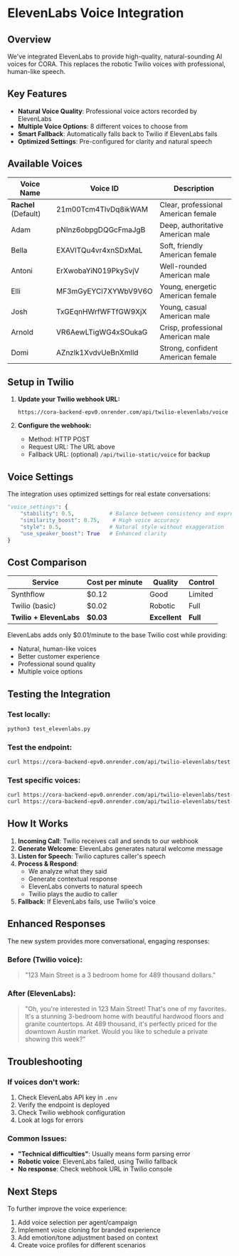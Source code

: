 # ElevenLabs Voice Integration

## Overview
We've integrated ElevenLabs to provide high-quality, natural-sounding AI voices for CORA. This replaces the robotic Twilio voices with professional, human-like speech.

## Key Features
- **Natural Voice Quality**: Professional voice actors recorded by ElevenLabs
- **Multiple Voice Options**: 8 different voices to choose from
- **Smart Fallback**: Automatically falls back to Twilio if ElevenLabs fails
- **Optimized Settings**: Pre-configured for clarity and natural speech

## Available Voices

| Voice Name | Voice ID | Description |
|------------|----------|-------------|
| **Rachel** (Default) | 21m00Tcm4TlvDq8ikWAM | Clear, professional American female |
| Adam | pNInz6obpgDQGcFmaJgB | Deep, authoritative American male |
| Bella | EXAVITQu4vr4xnSDxMaL | Soft, friendly American female |
| Antoni | ErXwobaYiN019PkySvjV | Well-rounded American male |
| Elli | MF3mGyEYCl7XYWbV9V6O | Young, energetic American female |
| Josh | TxGEqnHWrfWFTfGW9XjX | Young, casual American male |
| Arnold | VR6AewLTigWG4xSOukaG | Crisp, professional American male |
| Domi | AZnzlk1XvdvUeBnXmlld | Strong, confident American female |

## Setup in Twilio

1. **Update your Twilio webhook URL:**
   ```
   https://cora-backend-epv0.onrender.com/api/twilio-elevenlabs/voice
   ```

2. **Configure the webhook:**
   - Method: HTTP POST
   - Request URL: The URL above
   - Fallback URL: (optional) `/api/twilio-static/voice` for backup

## Voice Settings

The integration uses optimized settings for real estate conversations:

```python
"voice_settings": {
    "stability": 0.5,           # Balance between consistency and expressiveness
    "similarity_boost": 0.75,    # High voice accuracy
    "style": 0.5,               # Natural style without exaggeration
    "use_speaker_boost": True   # Enhanced clarity
}
```

## Cost Comparison

| Service | Cost per minute | Quality | Control |
|---------|----------------|---------|---------|
| Synthflow | $0.12 | Good | Limited |
| Twilio (basic) | $0.02 | Robotic | Full |
| **Twilio + ElevenLabs** | **$0.03** | **Excellent** | **Full** |

ElevenLabs adds only $0.01/minute to the base Twilio cost while providing:
- Natural, human-like voices
- Better customer experience
- Professional sound quality
- Multiple voice options

## Testing the Integration

### Test locally:
```bash
python3 test_elevenlabs.py
```

### Test the endpoint:
```bash
curl https://cora-backend-epv0.onrender.com/api/twilio-elevenlabs/test
```

### Test specific voices:
```bash
curl https://cora-backend-epv0.onrender.com/api/twilio-elevenlabs/test-voice/rachel
curl https://cora-backend-epv0.onrender.com/api/twilio-elevenlabs/test-voice/bella
```

## How It Works

1. **Incoming Call**: Twilio receives call and sends to our webhook
2. **Generate Welcome**: ElevenLabs generates natural welcome message
3. **Listen for Speech**: Twilio captures caller's speech
4. **Process & Respond**: 
   - We analyze what they said
   - Generate contextual response
   - ElevenLabs converts to natural speech
   - Twilio plays the audio to caller
5. **Fallback**: If ElevenLabs fails, use Twilio's voice

## Enhanced Responses

The new system provides more conversational, engaging responses:

### Before (Twilio voice):
> "123 Main Street is a 3 bedroom home for 489 thousand dollars."

### After (ElevenLabs):
> "Oh, you're interested in 123 Main Street! That's one of my favorites. It's a stunning 3-bedroom home with beautiful hardwood floors and granite countertops. At 489 thousand, it's perfectly priced for the downtown Austin market. Would you like to schedule a private showing this week?"

## Troubleshooting

### If voices don't work:
1. Check ElevenLabs API key in `.env`
2. Verify the endpoint is deployed
3. Check Twilio webhook configuration
4. Look at logs for errors

### Common Issues:
- **"Technical difficulties"**: Usually means form parsing error
- **Robotic voice**: ElevenLabs failed, using Twilio fallback
- **No response**: Check webhook URL in Twilio console

## Next Steps

To further improve the voice experience:
1. Add voice selection per agent/campaign
2. Implement voice cloning for branded experience
3. Add emotion/tone adjustment based on context
4. Create voice profiles for different scenarios